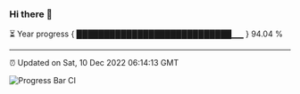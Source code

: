 ### Hi there 👋

⏳ Year progress { ████████████████████████████▁▁ } 94.04 %

---

⏰ Updated on Sat, 10 Dec 2022 06:14:13 GMT

![Progress Bar CI](https://github.com/liununu/liununu/workflows/Progress%20Bar%20CI/badge.svg)

